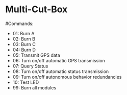# Multi-Cut-Box

#Commands:
* 01: Burn A  
* 02: Burn B
* 03: Burn C
* 04: Burn D
* 05: Transmit GPS data
* 06: Turn on/off automatic GPS transmission
* 07: Query Status
* 08: Turn on/off automatic status transmission
* 09: Turn on/off autonomous behavior redundancies
* 10: Test LED
* 99: Burn all modules

